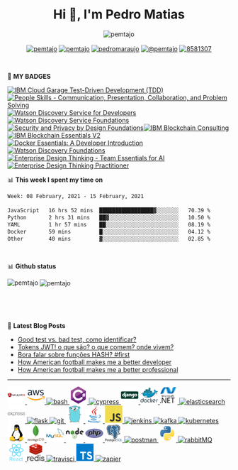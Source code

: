 <h1 align="center">Hi 👋, I'm Pedro Matias</h1>

<p align="center"> <img src="https://komarev.com/ghpvc/?username=pemtajo" alt="pemtajo" /> </p>

<p align="center">
<a href="https://dev.to/pemtajo" target="blank"><img align="center" src="https://cdn.jsdelivr.net/npm/simple-icons@3.0.1/icons/dev-dot-to.svg" alt="pemtajo" height="30" width="30" /></a>
<a href="https://twitter.com/pemtajo" target="blank"><img align="center" src="https://cdn.jsdelivr.net/npm/simple-icons@3.0.1/icons/twitter.svg" alt="pemtajo" height="30" width="30" /></a>
<a href="https://linkedin.com/in/pedromaraujo" target="blank"><img align="center" src="https://cdn.jsdelivr.net/npm/simple-icons@3.0.1/icons/linkedin.svg" alt="pedromaraujo" height="30" width="30" /></a>
<a href="https://medium.com/@pemtajo" target="blank"><img align="center" src="https://cdn.jsdelivr.net/npm/simple-icons@3.0.1/icons/medium.svg" alt="@pemtajo" height="30" width="30" /></a>
<a href="https://stackoverflow.com/users/8581307" target="blank"><img align="center" src="https://cdn.jsdelivr.net/npm/simple-icons@3.0.1/icons/stackoverflow.svg" alt="8581307" height="30" width="30" /></a>
</p>

<br />

📕 **MY BADGES**
<!--START_SECTION:badges-->
<p align="left"><a href="http://www.youracclaim.com/badges/d9c9d869-b2e3-4cd2-a77d-7d53197b821e" title="IBM Cloud Garage Test-Driven Development (TDD)"><img src="https://images.youracclaim.com/size/110x110/images/71ea5682-2233-434c-a2c5-dd3f7fb8d5e9/Garage_Method_-_Test_driven_Development_V1_-__Final.png" alt="IBM Cloud Garage Test-Driven Development (TDD)"></img></a><a href="http://www.youracclaim.com/badges/e3408ee5-bb9a-4e84-a7c2-5d3aa83b16ef" title="People Skills - Communication, Presentation, Collaboration, and Problem Solving"><img src="https://images.youracclaim.com/size/110x110/images/973b6bc2-5b3a-4ff2-b40e-1a46fe1b3a56/People-Skills-Communications.png" alt="People Skills - Communication, Presentation, Collaboration, and Problem Solving"></img></a><a href="http://www.youracclaim.com/badges/0506d841-cd61-4c0e-aad9-83714a9920a9" title="Watson Discovery Service for Developers"><img src="https://images.youracclaim.com/size/110x110/images/01774ad1-fbff-4ddc-8b28-fd7953cb7ff6/Watson_Discovery_Service_-_Developers.png" alt="Watson Discovery Service for Developers"></img></a><a href="http://www.youracclaim.com/badges/06796b84-6cb6-40ea-9853-b4b8843e65da" title="Watson Discovery Service Foundations"><img src="https://images.youracclaim.com/size/110x110/images/edeaee50-64ff-42f0-a872-f4e2119ed463/Watson_Discovery_Service_-_Foundations.png" alt="Watson Discovery Service Foundations"></img></a><a href="http://www.youracclaim.com/badges/e4d08b6b-ee34-4fc9-9a1b-87c43a887233" title="Security and Privacy by Design Foundations"><img src="https://images.youracclaim.com/size/110x110/images/c1ca6570-bdc6-40e9-8992-722050788418/Security-_-Privacy-by-Design-Foundational.png" alt="Security and Privacy by Design Foundations"></img></a><a href="http://www.youracclaim.com/badges/42efe367-3744-438a-8c03-59622c69c893" title="IBM Blockchain Consulting"><img src="https://images.youracclaim.com/size/110x110/images/28e2c951-1859-4812-807f-3b637e6403e5/Blockchain-consulting.png" alt="IBM Blockchain Consulting"></img></a><a href="http://www.youracclaim.com/badges/47065bcc-63f9-4b1f-b403-48bcdbc78f54" title="IBM Blockchain Essentials V2"><img src="https://images.youracclaim.com/size/110x110/images/8e6bba9c-544d-46b0-bc7b-324fc85042ba/Blockchain_Essentials_V2.png" alt="IBM Blockchain Essentials V2"></img></a><a href="http://www.youracclaim.com/badges/24bcb006-58f8-494c-85e3-dfee10ea7b57" title="Docker Essentials: A Developer Introduction"><img src="https://images.youracclaim.com/size/110x110/images/08216781-93cb-4ba1-8110-8eb3401fa8ce/Docker_Essentials_-_ISDN.png" alt="Docker Essentials: A Developer Introduction"></img></a><a href="http://www.youracclaim.com/badges/b4f04f7d-a5dd-45bd-bfd1-1a0d29801bf8" title="Watson Discovery Foundations"><img src="https://images.youracclaim.com/size/110x110/images/8c805fb7-b7e1-4b45-b933-7ee09385ea03/Watson_Academy_-_Discovery__-_Foundations.png" alt="Watson Discovery Foundations"></img></a><a href="http://www.youracclaim.com/badges/5e280a76-446b-431a-80f0-7d2dc448a407" title="Enterprise Design Thinking - Team Essentials for AI"><img src="https://images.youracclaim.com/size/110x110/images/09f644d1-eed2-4279-bc49-1e26cddc9d3d/Team_Essentials.png" alt="Enterprise Design Thinking - Team Essentials for AI"></img></a><a href="http://www.youracclaim.com/badges/6267a487-d693-44e6-acb2-d9e17df66e14" title="Enterprise Design Thinking Practitioner"><img src="https://images.youracclaim.com/size/110x110/images/bc08972c-3c7d-4b99-82a0-c94bcca36674/Badges_v8-07_Practitioner.png" alt="Enterprise Design Thinking Practitioner"></img></a></p>
<!--END_SECTION:badges-->

📊 **This week I spent my time on**
<!--START_SECTION:waka-->
```text
Week: 08 February, 2021 - 15 February, 2021

JavaScript   16 hrs 52 mins  █████████████████▓░░░░░░░   70.39 % 
Python       2 hrs 31 mins   ██▓░░░░░░░░░░░░░░░░░░░░░░   10.50 % 
YAML         1 hr 57 mins    ██░░░░░░░░░░░░░░░░░░░░░░░   08.19 % 
Docker       59 mins         █░░░░░░░░░░░░░░░░░░░░░░░░   04.12 % 
Other        40 mins         ▓░░░░░░░░░░░░░░░░░░░░░░░░   02.85 % 
```
<!--END_SECTION:waka-->

<br />

📊 **Github status**

<p><img align="left" src="https://github-readme-stats.vercel.app/api/top-langs/?username=pemtajo&hide=html&theme=dark" alt="pemtajo" /></p>

<p>&nbsp;<img align="center" src="https://github-readme-stats.vercel.app/api?username=pemtajo&show_icons=true&theme=dark" alt="pemtajo" /></p>

<br />
<br />
<br />


📕 **Latest Blog Posts**
<!-- BLOG-POST-LIST:START -->
- [Good test vs. bad test, como identificar?](https://medium.com/devorando/good-test-bad-test-como-identificar-ffd1d43ca034?source=rss-bb908bda42e------2)
- [Tokens JWT! o que são? o que comem? onde vivem?](https://medium.com/devorando/tokens-jwt-o-que-s%C3%A3o-o-que-comem-onde-vivem-f4e85ad37876?source=rss-bb908bda42e------2)
- [Bora falar sobre funções HASH? #first](https://medium.com/devorando/first-bora-falar-sobre-funcoes-hash-a0df1afdfe24?source=rss-bb908bda42e------2)
- [How American football makes me a better developer](https://dev.to/pemtajo/how-american-football-makes-me-a-better-developer-47he)
- [How American football makes me a better professional](https://medium.com/@pemtajo/how-american-football-makes-me-a-better-professional-f100ad5cb9d6?source=rss-bb908bda42e------2)
<!-- BLOG-POST-LIST:END -->

-----------

<p align="left"> <a href="https://angular.io" target="_blank"> <img src="https://raw.githubusercontent.com/devicons/devicon/master/icons/angularjs/angularjs-original-wordmark.svg" alt="angularjs" width="40" height="40"/> </a> <a href="https://aws.amazon.com" target="_blank"> <img src="https://raw.githubusercontent.com/devicons/devicon/master/icons/amazonwebservices/amazonwebservices-original-wordmark.svg" alt="aws" width="40" height="40"/> </a> <a href="https://www.gnu.org/software/bash/" target="_blank"> <img src="https://www.vectorlogo.zone/logos/gnu_bash/gnu_bash-icon.svg" alt="bash" width="40" height="40"/> </a> <a href="https://www.w3schools.com/cs/" target="_blank"> <img src="https://raw.githubusercontent.com/devicons/devicon/master/icons/csharp/csharp-original.svg" alt="csharp" width="40" height="40"/> </a> <a href="https://www.cypress.io" target="_blank"> <img src="https://raw.githubusercontent.com/simple-icons/simple-icons/6e46ec1fc23b60c8fd0d2f2ff46db82e16dbd75f/icons/cypress.svg" alt="cypress" width="40" height="40"/> </a> <a href="https://www.djangoproject.com/" target="_blank"> <img src="https://raw.githubusercontent.com/devicons/devicon/master/icons/django/django-original.svg" alt="django" width="40" height="40"/> </a> <a href="https://www.docker.com/" target="_blank"> <img src="https://raw.githubusercontent.com/devicons/devicon/master/icons/docker/docker-original-wordmark.svg" alt="docker" width="40" height="40"/> </a> <a href="https://dotnet.microsoft.com/" target="_blank"> <img src="https://raw.githubusercontent.com/devicons/devicon/master/icons/dot-net/dot-net-original-wordmark.svg" alt="dotnet" width="40" height="40"/> </a> <a href="https://www.elastic.co" target="_blank"> <img src="https://www.vectorlogo.zone/logos/elastic/elastic-icon.svg" alt="elasticsearch" width="40" height="40"/> </a> <a href="https://expressjs.com" target="_blank"> <img src="https://raw.githubusercontent.com/devicons/devicon/master/icons/express/express-original-wordmark.svg" alt="express" width="40" height="40"/> </a> <a href="https://flask.palletsprojects.com/" target="_blank"> <img src="https://www.vectorlogo.zone/logos/pocoo_flask/pocoo_flask-icon.svg" alt="flask" width="40" height="40"/> </a> <a href="https://git-scm.com/" target="_blank"> <img src="https://www.vectorlogo.zone/logos/git-scm/git-scm-icon.svg" alt="git" width="40" height="40"/> </a> <a href="https://golang.org" target="_blank"> <img src="https://raw.githubusercontent.com/devicons/devicon/master/icons/go/go-original.svg" alt="go" width="40" height="40"/> </a> <a href="https://www.java.com" target="_blank"> <img src="https://raw.githubusercontent.com/devicons/devicon/master/icons/java/java-original.svg" alt="java" width="40" height="40"/> </a> <a href="https://developer.mozilla.org/en-US/docs/Web/JavaScript" target="_blank"> <img src="https://raw.githubusercontent.com/devicons/devicon/master/icons/javascript/javascript-original.svg" alt="javascript" width="40" height="40"/> </a> <a href="https://www.jenkins.io" target="_blank"> <img src="https://www.vectorlogo.zone/logos/jenkins/jenkins-icon.svg" alt="jenkins" width="40" height="40"/> </a> <a href="https://kafka.apache.org/" target="_blank"> <img src="https://www.vectorlogo.zone/logos/apache_kafka/apache_kafka-icon.svg" alt="kafka" width="40" height="40"/> </a> <a href="https://kubernetes.io" target="_blank"> <img src="https://www.vectorlogo.zone/logos/kubernetes/kubernetes-icon.svg" alt="kubernetes" width="40" height="40"/> </a> <a href="https://www.linux.org/" target="_blank"> <img src="https://raw.githubusercontent.com/devicons/devicon/master/icons/linux/linux-original.svg" alt="linux" width="40" height="40"/> </a> <a href="https://www.mongodb.com/" target="_blank"> <img src="https://raw.githubusercontent.com/devicons/devicon/master/icons/mongodb/mongodb-original-wordmark.svg" alt="mongodb" width="40" height="40"/> </a> <a href="https://www.mysql.com/" target="_blank"> <img src="https://raw.githubusercontent.com/devicons/devicon/master/icons/mysql/mysql-original-wordmark.svg" alt="mysql" width="40" height="40"/> </a> <a href="https://nodejs.org" target="_blank"> <img src="https://raw.githubusercontent.com/devicons/devicon/master/icons/nodejs/nodejs-original-wordmark.svg" alt="nodejs" width="40" height="40"/> </a> <a href="https://www.php.net" target="_blank"> <img src="https://raw.githubusercontent.com/devicons/devicon/master/icons/php/php-original.svg" alt="php" width="40" height="40"/> </a> <a href="https://www.postgresql.org" target="_blank"> <img src="https://raw.githubusercontent.com/devicons/devicon/master/icons/postgresql/postgresql-original-wordmark.svg" alt="postgresql" width="40" height="40"/> </a> <a href="https://postman.com" target="_blank"> <img src="https://www.vectorlogo.zone/logos/getpostman/getpostman-icon.svg" alt="postman" width="40" height="40"/> </a> <a href="https://www.python.org" target="_blank"> <img src="https://raw.githubusercontent.com/devicons/devicon/master/icons/python/python-original.svg" alt="python" width="40" height="40"/> </a> <a href="https://www.rabbitmq.com" target="_blank"> <img src="https://www.vectorlogo.zone/logos/rabbitmq/rabbitmq-icon.svg" alt="rabbitMQ" width="40" height="40"/> </a> <a href="https://reactjs.org/" target="_blank"> <img src="https://raw.githubusercontent.com/devicons/devicon/master/icons/react/react-original-wordmark.svg" alt="react" width="40" height="40"/> </a> <a href="https://redis.io" target="_blank"> <img src="https://raw.githubusercontent.com/devicons/devicon/master/icons/redis/redis-original-wordmark.svg" alt="redis" width="40" height="40"/> </a> <a href="https://travis-ci.org" target="_blank"> <img src="https://www.vectorlogo.zone/logos/travis-ci/travis-ci-icon.svg" alt="travisci" width="40" height="40"/> </a> <a href="https://www.typescriptlang.org/" target="_blank"> <img src="https://raw.githubusercontent.com/devicons/devicon/master/icons/typescript/typescript-original.svg" alt="typescript" width="40" height="40"/> </a> <a href="https://zapier.com" target="_blank"> <img src="https://www.vectorlogo.zone/logos/zapier/zapier-icon.svg" alt="zapier" width="40" height="40"/> </a> </p>
